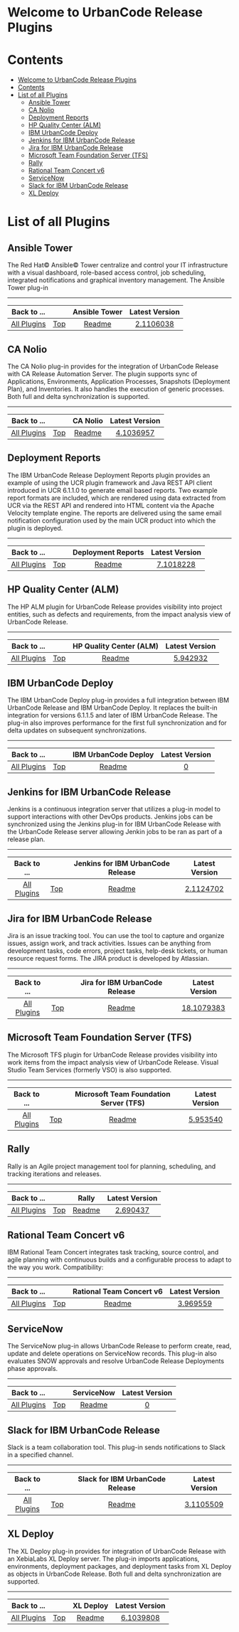 
Welcome to UrbanCode Release Plugins
====================================

Contents
========

- [Welcome to UrbanCode Release Plugins](#welcome-to-urbancode-release-plugins)
- [Contents](#contents)
- [List of all Plugins](#list-of-all-plugins)
	- [Ansible Tower](#ansible-tower)
	- [CA Nolio](#ca-nolio)
	- [Deployment Reports](#deployment-reports)
	- [HP Quality Center (ALM)](#hp-quality-center-alm)
	- [IBM UrbanCode Deploy](#ibm-urbancode-deploy)
	- [Jenkins for IBM UrbanCode Release](#jenkins-for-ibm-urbancode-release)
	- [Jira for IBM UrbanCode Release](#jira-for-ibm-urbancode-release)
	- [Microsoft Team Foundation Server (TFS)](#microsoft-team-foundation-server-tfs)
	- [Rally](#rally)
	- [Rational Team Concert v6](#rational-team-concert-v6)
	- [ServiceNow](#servicenow)
	- [Slack for IBM UrbanCode Release](#slack-for-ibm-urbancode-release)
	- [XL Deploy](#xl-deploy)

# List of all Plugins

## Ansible Tower

The Red Hat© Ansible© Tower centralize and control your IT infrastructure with a visual dashboard, role-based access  control, job scheduling, integrated notifications and graphical inventory management. The Ansible Tower plug-in

---
  
|Back to ...||Ansible Tower |Latest Version|
| :---: | :---: | :---: | :---: |
|[All Plugins](../index.md)|[Top](#contents)|[Readme](ucr-plugin-ansible/README.md)|[2.1106038](https://raw.githubusercontent.com/UrbanCode/IBM-UCR-PLUGINS/main/files/ucr-plugin-ansible/ucr-plugin-ansible-tower-2.1106038.zip)|

## CA Nolio

The CA Nolio plug-in provides for the integration of UrbanCode Release with CA Release Automation Server. The plugin  supports sync of Applications, Environments, Application Processes, Snapshots (Deployment Plan), and Inventories. It  also handles the execution of generic processes. Both full and delta synchronization is supported.

---
  
|Back to ...||CA Nolio |Latest Version|
| :---: | :---: | :---: | :---: |
|[All Plugins](../index.md)|[Top](#contents)|[Readme](ucr-plugin-nolio/README.md)|[4.1036957](https://raw.githubusercontent.com/UrbanCode/IBM-UCR-PLUGINS/main/files/ucr-plugin-nolio/ucr-plugin-nolio-4.1036957.zip)|

## Deployment Reports

The IBM UrbanCode Release Deployment Reports plugin provides an example of using the UCR plugin framework and Java REST  API client introduced in UCR 6.1.1.0 to generate email based reports. Two example report formats are included, which are  rendered using data extracted from UCR via the REST API and rendered into HTML content via the Apache Velocity template  engine. The reports are delivered using the same email notification configuration used by the main UCR product into  which the plugin is deployed.

---
  
|Back to ...||Deployment Reports |Latest Version|
| :---: | :---: | :---: | :---: |
|[All Plugins](../index.md)|[Top](#contents)|[Readme](DeployReport/README.md)|[7.1018228](https://raw.githubusercontent.com/UrbanCode/IBM-UCR-PLUGINS/main/files/DeployReport/ucr-plugin-deployment-reports-7.1018228.zip)|

## HP Quality Center (ALM)

The HP ALM plugin for UrbanCode Release provides visibility into project entities, such as defects and requirements,  from the impact analysis view of UrbanCode Release.

---
  
|Back to ...||HP Quality Center (ALM) |Latest Version|
| :---: | :---: | :---: | :---: |
|[All Plugins](../index.md)|[Top](#contents)|[Readme](ucr-plugin-hp-alm/README.md)|[5.942932](https://raw.githubusercontent.com/UrbanCode/IBM-UCR-PLUGINS/main/files/ucr-plugin-hp-alm/HP-ALM-5.942932.zip)|

## IBM UrbanCode Deploy

The IBM UrbanCode Deploy plug-in provides a full integration between IBM UrbanCode Release and IBM UrbanCode Deploy. It  replaces the built-in integration for versions 6.1.1.5 and later of IBM UrbanCode Release. The plug-in also improves  performance for the first full synchronization and for delta updates on subsequent synchronizations.

---
  
|Back to ...||IBM UrbanCode Deploy |Latest Version|
| :---: | :---: | :---: | :---: |
|[All Plugins](../index.md)|[Top](#contents)|[Readme](ibm-urbancode-deploy/README.md)|[0]()|

## Jenkins for IBM UrbanCode Release

Jenkins is a continuous integration server that utilizes a plug-in model to support interactions with other DevOps  products. Jenkins jobs can be synchronized using the Jenkins plug-in for IBM UrbanCode Release with the UrbanCode  Release server allowing Jenkin jobs to be ran as part of a release plan.

---
  
|Back to ...||Jenkins for IBM UrbanCode Release |Latest Version|
| :---: | :---: | :---: | :---: |
|[All Plugins](../index.md)|[Top](#contents)|[Readme](ucr-jenkins-ci/README.md)|[2.1124702](https://raw.githubusercontent.com/UrbanCode/IBM-UCR-PLUGINS/main/files/ucr-jenkins-ci/plugins-ucr-jenkins-ci-2.1124702.zip)|

## Jira for IBM UrbanCode Release

Jira is an issue tracking tool. You can use the tool to capture and organize issues, assign work, and track activities.  Issues can be anything from development tasks, code errors, project tasks, help-desk tickets, or human resource request  forms. The JIRA product is developed by Atlassian.

---
  
|Back to ...||Jira for IBM UrbanCode Release |Latest Version|
| :---: | :---: | :---: | :---: |
|[All Plugins](../index.md)|[Top](#contents)|[Readme](ucr-plugin-jira/README.md)|[18.1079383](https://raw.githubusercontent.com/UrbanCode/IBM-UCR-PLUGINS/main/files/ucr-plugin-jira/ucr-plugin-jira-18.1079383.zip)|

## Microsoft Team Foundation Server (TFS)

The Microsoft TFS plugin for UrbanCode Release provides visibility into work items from the impact analysis view of  UrbanCode Release. Visual Studio Team Services (formerly VSO) is also supported.

---
  
|Back to ...||Microsoft Team Foundation Server (TFS) |Latest Version|
| :---: | :---: | :---: | :---: |
|[All Plugins](../index.md)|[Top](#contents)|[Readme](ucr-plugin-tfs/README.md)|[5.953540](https://raw.githubusercontent.com/UrbanCode/IBM-UCR-PLUGINS/main/files/ucr-plugin-tfs/ucr-plugin-tfs-5.953540.zip)|

## Rally

Rally is an Agile project management tool for planning, scheduling, and tracking iterations and releases.

---
  
|Back to ...||Rally |Latest Version|
| :---: | :---: | :---: | :---: |
|[All Plugins](../index.md)|[Top](#contents)|[Readme](Rally/README.md)|[2.690437](https://raw.githubusercontent.com/UrbanCode/IBM-UCR-PLUGINS/main/files/Rally/ucr-plugin-rally-2.690437.zip)|

## Rational Team Concert v6

IBM Rational Team Concert integrates task tracking, source control, and agile planning with continuous builds and a  configurable process to adapt to the way you work. Compatibility:

---
  
|Back to ...||Rational Team Concert v6 |Latest Version|
| :---: | :---: | :---: | :---: |
|[All Plugins](../index.md)|[Top](#contents)|[Readme](RTC/README.md)|[3.969559](https://raw.githubusercontent.com/UrbanCode/IBM-UCR-PLUGINS/main/files/RTC/ucr-plugin-rtc-3.969559.zip)|

## ServiceNow

The ServiceNow plug-in allows UrbanCode Release to perform create, read, update and delete operations on ServiceNow  records. This plug-in also evaluates SNOW approvals and resolve UrbanCode Release Deployments phase approvals.

---
  
|Back to ...||ServiceNow |Latest Version|
| :---: | :---: | :---: | :---: |
|[All Plugins](../index.md)|[Top](#contents)|[Readme](servicenow-4/README.md)|[0]()|

## Slack for IBM UrbanCode Release

Slack is a team collaboration tool. This plug-in sends notifications to Slack in a specified channel.

---
  
|Back to ...||Slack for IBM UrbanCode Release |Latest Version|
| :---: | :---: | :---: | :---: |
|[All Plugins](../index.md)|[Top](#contents)|[Readme](ucr-plugin-slack/README.md)|[3.1105509](https://raw.githubusercontent.com/UrbanCode/IBM-UCR-PLUGINS/main/files/ucr-plugin-slack/ucr-plugin-slack-3.1105509.zip)|

## XL Deploy

The XL Deploy plug-in provides for integration of UrbanCode Release with an XebiaLabs XL Deploy server. The plug-in  imports applications, environments, deployment packages, and deployment tasks from XL Deploy as objects in UrbanCode  Release. Both full and delta synchronization are supported.

---
  
|Back to ...||XL Deploy |Latest Version|
| :---: | :---: | :---: | :---: |
|[All Plugins](../index.md)|[Top](#contents)|[Readme](ucr-xl-deploy/README.md)|[6.1039808](https://raw.githubusercontent.com/UrbanCode/IBM-UCR-PLUGINS/main/files/ucr-xl-deploy/plugins-ucr-xl-deploy-6.1039808.zip)|
